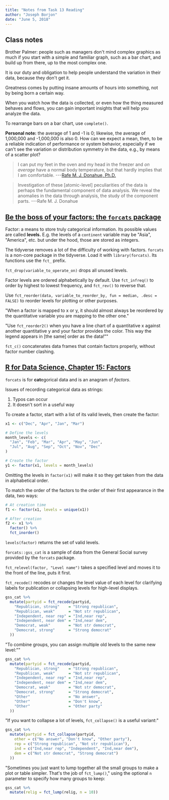 ```yaml
---
title: "Notes from Task 13 Reading"
author: "Joseph Borjon"
date: "June 5, 2018"
---
```


## Class notes

Brother Palmer: people such as managers don't mind complex graphics as much if you start with a simple and familiar graph, such as a bar chart, and build up from there, up to the most complex one.

It is our duty and obligation to help people understand the variation in their data, because they don't get it.

Greatness comes by putting insane amounts of hours into something, not by being born a certain way.

When you watch how the data is collected, or even how the thing measured behaves and flows, you can gain important insights that will help you analyze the data.

To rearrange bars on a bar chart, use `complete()`.

**Personal note:** the average of 1 and -1 is 0; likewise, the average of 1,000,000 and -1,000,000 is also 0. How can we expect a mean, then, to be a reliable indication of performance or system behavior, especially if we can't see the variation or distribution symmetry in the data, e.g., by means of a scatter plot?

> I can put my feet in the oven and my head in the freezer and *on average* have a normal body temperature, but that hardly implies that I am comfortable. ---[Rafe M. J. Donahue, Ph.D.](http://biostat.mc.vanderbilt.edu/wiki/pub/Main/RafeDonahue/fscipdpfcbg_currentversion.pdf)

> Investigation of these [atomic-level] peculiarities of the data is perhaps the fundamental component of data analysis. We reveal the anomalies in the data through analysis, the study of the component parts. ---Rafe M. J. Donahue



## [Be the boss of your factors: the `forcats` package](http://stat545.com/block029_factors.html)

Factor: a means to store truly categorical information. Its possible values are called **levels.** E.g. the levels of a `continent` variable may be "Asia", "America", etc. but under the hood, those are stored as integers.

The tidyverse removes a lot of the difficulty of working with factors. `forcats` is a non-core package in the tidyverse. Load it with `library(forcats)`. Its functions use the `fct_` prefix.

`fct_drop(variable_to_operate_on)` drops all unused levels.

Factor levels are ordered alphabetically by default. Use `fct_infreq()` to order by highest to lowest frequency, and `fct_rev()` to reverse that.

Use `fct_reorder(data, variable_to_reorder_by, fun = median, .desc = FALSE)` to reorder levels for plotting or other purposes.

"When a factor is mapped to x or y, it should almost always be reordered by the quantitative variable you are mapping to the other one."

"Use `fct_reorder2()` when you have a line chart of a quantitative x against another quantitative y and your factor provides the color. This way the legend appears in [the same] order as the data!""

`fct_c()` concatenates data frames that contain factors properly, without factor number clashing.



## [R for Data Science, Chapter 15: Factors](http://r4ds.had.co.nz/factors.html)

`forcats` is for **cat**egorical data and is an anagram of *factors*.

Issues of recording categorical data as strings:

  1. Typos can occur
  1. It doesn't sort in a useful way

To create a factor, start with a list of its valid levels, then create the factor:

```r
x1 <- c("Dec", "Apr", "Jan", "Mar")

# Define the levels
month_levels <- c(
  "Jan", "Feb", "Mar", "Apr", "May", "Jun", 
  "Jul", "Aug", "Sep", "Oct", "Nov", "Dec"
)

# Create the factor
y1 <- factor(x1, levels = month_levels)
```

Omitting the levels in `factor(x1)` will make it so they get taken from the data in alphabetical order.

To match the order of the factors to the order of their first appearance in the data, two ways:

```r
# At creation time
f1 <- factor(x1, levels = unique(x1))

# After creation
f2 <- x1 %>%
  factor() %>%
  fct_inorder()
```

`levels(factor)` returns the set of valid levels.

`forcats::gss_cat` is a sample of data from the General Social survey provided by the `forcats` package.

`fct_relevel(factor, "Level name")` takes a specified level and moves it to the front of the line, puts it first.

`fct_recode()` recodes or changes the level value of each level for clarifying labels for publication or collapsing levels for high-level displays.

```r
gss_cat %>%
  mutate(partyid = fct_recode(partyid,
    "Republican, strong"    = "Strong republican",
    "Republican, weak"      = "Not str republican",
    "Independent, near rep" = "Ind,near rep",
    "Independent, near dem" = "Ind,near dem",
    "Democrat, weak"        = "Not str democrat",
    "Democrat, strong"      = "Strong democrat"
  ))
```

"To combine groups, you can assign multiple old levels to the same new level:""

```r
gss_cat %>%
  mutate(partyid = fct_recode(partyid,
    "Republican, strong"    = "Strong republican",
    "Republican, weak"      = "Not str republican",
    "Independent, near rep" = "Ind,near rep",
    "Independent, near dem" = "Ind,near dem",
    "Democrat, weak"        = "Not str democrat",
    "Democrat, strong"      = "Strong democrat",
    "Other"                 = "No answer",
    "Other"                 = "Don't know",
    "Other"                 = "Other party"
  ))
```

"If you want to collapse a lot of levels, `fct_collapse()` is a useful variant:"

```r
gss_cat %>%
  mutate(partyid = fct_collapse(partyid,
    other = c("No answer", "Don't know", "Other party"),
    rep = c("Strong republican", "Not str republican"),
    ind = c("Ind,near rep", "Independent", "Ind,near dem"),
    dem = c("Not str democrat", "Strong democrat")
  ))
```

"Sometimes you just want to lump together all the small groups to make a plot or table simpler. That's the job of `fct_lump()`," using the optional `n` parameter to specify how many groups to keep:

```r
gss_cat %>%
  mutate(relig = fct_lump(relig, n = 10))
```
